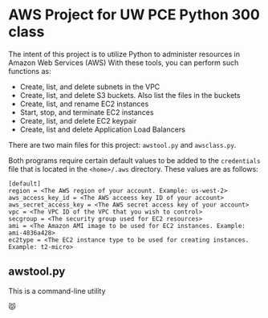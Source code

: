 # AWS Project for UW PCE Python 300 class

The intent of this project is to utilize Python to administer resources in Amazon Web Services (AWS)
With these tools, you can perform such functions as:

* Create, list, and delete subnets in the VPC
* Create, list, and delete S3 buckets. Also list the files in the buckets
* Create, list, and rename EC2 instances
* Start, stop, and terminate EC2 instances
* Create, list, and delete EC2 keypair
* Create, list and delete Application Load Balancers

There are two main files for this project: `awstool.py` and `awsclass.py`.

Both programs require certain default values to be added to the `credentials` file that is located in 
the `<home>/.aws` directory. These values are as follows:

```
[default]
region = <The AWS region of your account. Example: us-west-2>
aws_access_key_id = <The AWS acceess key ID of your account>
aws_secret_access_key = <The AWS secret access key of your account>
vpc = <The VPC ID of the VPC that you wish to control>
secgroup = <The security group used for EC2 resources>
ami = <The Amazon AMI image to be used for EC2 instances. Example: ami-4836a428>
ec2type = <The EC2 instance type to be used for creating instances. Example: t2-micro>
```

## awstool.py

This is a command-line utility


:pouting_cat: